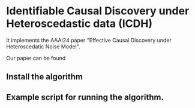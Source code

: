 # Identifiable Causal Discovery under Heteroscedastic data (ICDH)

It implements the AAAI24 paper "Effective Causal Discovery under Heteroscedatic Noise Model". 

Our paper can be found   



## Install the algorithm
## Example script for running the algorithm.


